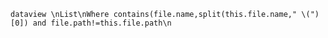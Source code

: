 ```dataview \nList\nWhere contains(file.name,split(this.file.name," \(")[0]) and file.path!=this.file.path\n```